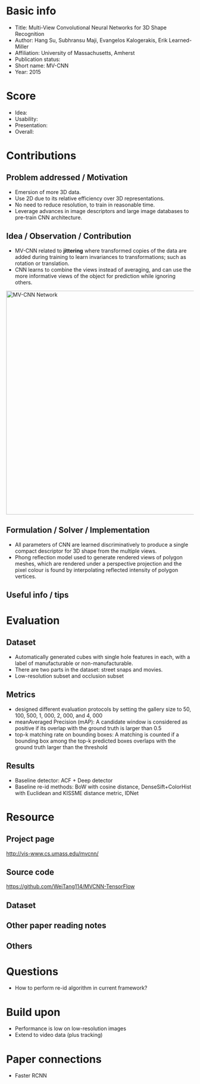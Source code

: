 # Basic info
- Title: Multi-View Convolutional Neural Networks for 3D Shape Recognition
- Author: Hang Su, Subhransu Maji, Evangelos Kalogerakis, Erik Learned-Miller
- Affiliation: University of Massachusetts, Amherst
- Publication status: 
- Short name: MV-CNN
- Year: 2015

# Score
- Idea: 
- Usability: 
- Presentation: 
- Overall: 

# Contributions
## Problem addressed / Motivation
- Emersion of more 3D data.
- Use 2D due to its relative efficiency over 3D representations.
- No need to reduce resolution, to train in reasonable time.
- Leverage advances in image descriptors and large image databases to pre-train CNN architecture.

## Idea / Observation / Contribution
- MV-CNN related to **jittering** where transformed copies of the data are added during training to learn invariances to transformations; such as rotation or translation.
- CNN learns to combine the views instead of averaging, and can use the more informative views of the object for prediction while ignoring others.

<img src='http://vis-www.cs.umass.edu/mvcnn/images/mvcnn.png' alt="MV-CNN Network" width=600 align="middle">



## Formulation / Solver / Implementation
- All parameters of CNN are learned discriminatively to produce a single compact descriptor for 3D shape from the multiple views.
- Phong reflection model used to generate rendered views of polygon meshes, which are rendered under a perspective projection and the pixel colour is found by interpolating reflected intensity of polygon vertices.

## Useful info / tips


# Evaluation
## Dataset
- Automatically generated cubes with single hole features in each, with a label of manufacturable or non-manufacturable.
- There are two parts in the dataset: street snaps and movies.
- Low-resolution subset and occlusion subset

## Metrics
- designed different evaluation protocols by setting the gallery size to 50, 100, 500, 1, 000, 2, 000, and 4, 000
- meanAveraged Precision (mAP): A candidate window is considered as positive if its overlap with the ground truth is larger than 0.5
- top-k matching rate on bounding boxes: A matching is counted if a bounding box among the top-k predicted boxes overlaps with the ground truth larger than the threshold

## Results
- Baseline detector: ACF + Deep detector
- Baseline re-id methods: BoW with cosine distance, DenseSift+ColorHist with Euclidean and KISSME distance metric, IDNet

# Resource
## Project page
http://vis-www.cs.umass.edu/mvcnn/

## Source code
https://github.com/WeiTang114/MVCNN-TensorFlow

## Dataset


## Other paper reading notes

## Others

# Questions
- How to perform re-id algorithm in current framework?

# Build upon
- Performance is low on low-resolution images
- Extend to video data (plus tracking)

# Paper connections
- Faster RCNN

